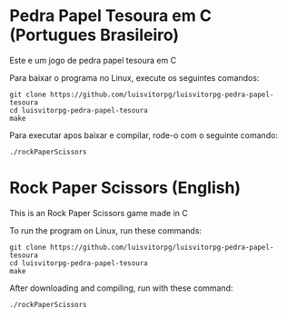 # Pedra Papel Tesoura em C (Portugues Brasileiro)
Este e um jogo de pedra papel tesoura em C

Para baixar o programa no Linux, execute os seguintes comandos:
```
git clone https://github.com/luisvitorpg/luisvitorpg-pedra-papel-tesoura
cd luisvitorpg-pedra-papel-tesoura
make
```

Para executar apos baixar e compilar, rode-o com o seguinte comando:
```
./rockPaperScissors
```

# Rock Paper Scissors (English)
This is an Rock Paper Scissors game made in C

To run the program on Linux, run these commands:
```
git clone https://github.com/luisvitorpg/luisvitorpg-pedra-papel-tesoura
cd luisvitorpg-pedra-papel-tesoura
make
```

After downloading and compiling, run with these command:
```
./rockPaperScissors
```
